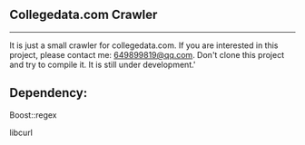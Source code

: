 Collegedata.com Crawler
-----------------------
-----------------------
It is just a small crawler for collegedata.com. If you are interested in this project, please contact me: 649899819@qq.com. Don't clone this project and try to compile it. It is still under development.'

Dependency:
------------
Boost::regex

libcurl

